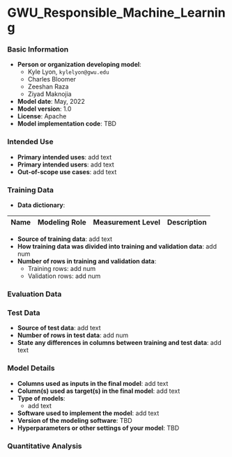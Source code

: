 # GWU_Responsible_Machine_Learning

### Basic Information

* **Person or organization developing model**:
  * Kyle Lyon, `kylelyon@gwu.edu`
  * Charles Bloomer
  * Zeeshan Raza
  * Ziyad Maknojia
* **Model date**: May, 2022
* **Model version**: 1.0
* **License**: Apache
* **Model implementation code**: TBD

### Intended Use
* **Primary intended uses**: add text
* **Primary intended users**: add text
* **Out-of-scope use cases**: add text

### Training Data

* **Data dictionary**:

| Name | Modeling Role | Measurement Level| Description|
| ---- | ------------- | ---------------- | ---------- |

* **Source of training data**: add text
* **How training data was divided into training and validation data**: add num
* **Number of rows in training and validation data**:
  * Training rows: add num
  * Validation rows: add num

### Evaluation Data

### Test Data
* **Source of test data**: add text
* **Number of rows in test data**: add num
* **State any differences in columns between training and test data**: add text

### Model Details
* **Columns used as inputs in the final model**: add text
* **Column(s) used as target(s) in the final model**: add text
* **Type of models**: 
  * add text 
* **Software used to implement the model**: add text
* **Version of the modeling software**: TBD
* **Hyperparameters or other settings of your model**: TBD

### Quantitative Analysis

